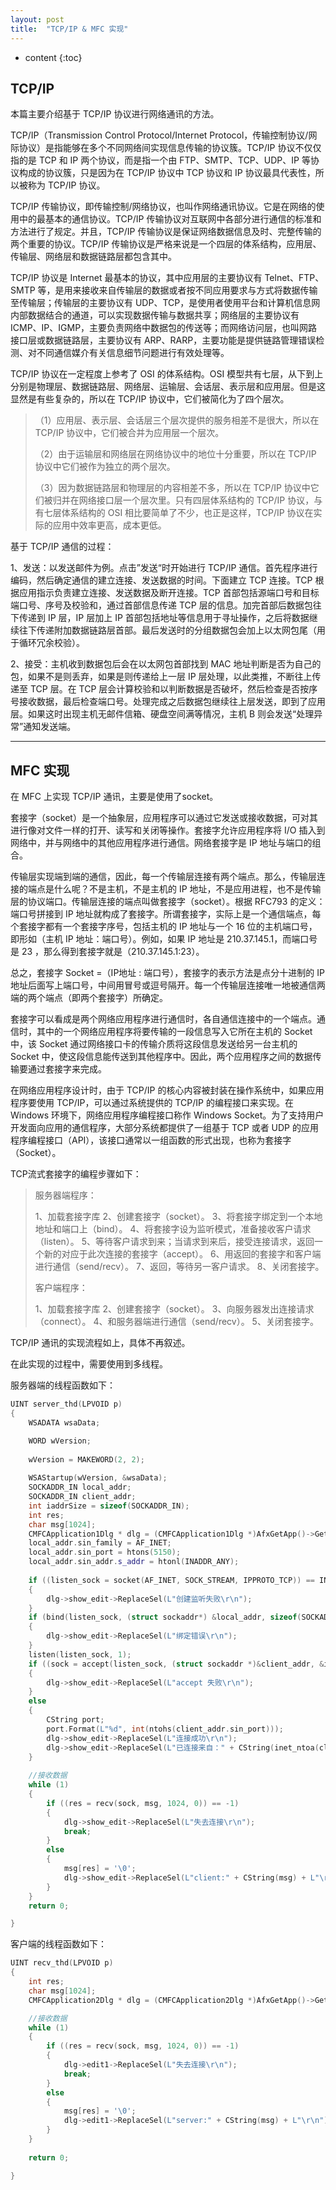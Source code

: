 ```yaml
---
layout: post
title:  "TCP/IP & MFC 实现"
---
```


* content
{:toc}

## TCP/IP

本篇主要介绍基于 TCP/IP 协议进行网络通讯的方法。

TCP/IP（Transmission Control Protocol/Internet Protocol，传输控制协议/网际协议）是指能够在多个不同网络间实现信息传输的协议簇。TCP/IP 协议不仅仅指的是 TCP 和 IP 两个协议，而是指一个由 FTP、SMTP、TCP、UDP、IP 等协议构成的协议簇，只是因为在 TCP/IP 协议中 TCP 协议和 IP 协议最具代表性，所以被称为 TCP/IP 协议。

TCP/IP 传输协议，即传输控制/网络协议，也叫作网络通讯协议。它是在网络的使用中的最基本的通信协议。TCP/IP 传输协议对互联网中各部分进行通信的标准和方法进行了规定。并且，TCP/IP 传输协议是保证网络数据信息及时、完整传输的两个重要的协议。TCP/IP 传输协议是严格来说是一个四层的体系结构，应用层、传输层、网络层和数据链路层都包含其中。

TCP/IP 协议是 Internet 最基本的协议，其中应用层的主要协议有 Telnet、FTP、SMTP 等，是用来接收来自传输层的数据或者按不同应用要求与方式将数据传输至传输层；传输层的主要协议有 UDP、TCP，是使用者使用平台和计算机信息网内部数据结合的通道，可以实现数据传输与数据共享；网络层的主要协议有 ICMP、IP、IGMP，主要负责网络中数据包的传送等；而网络访问层，也叫网路接口层或数据链路层，主要协议有 ARP、RARP，主要功能是提供链路管理错误检测、对不同通信媒介有关信息细节问题进行有效处理等。

TCP/IP 协议在一定程度上参考了 OSI 的体系结构。OSI 模型共有七层，从下到上分别是物理层、数据链路层、网络层、运输层、会话层、表示层和应用层。但是这显然是有些复杂的，所以在 TCP/IP 协议中，它们被简化为了四个层次。

> （1）应用层、表示层、会话层三个层次提供的服务相差不是很大，所以在 TCP/IP 协议中，它们被合并为应用层一个层次。
>
> （2）由于运输层和网络层在网络协议中的地位十分重要，所以在 TCP/IP 协议中它们被作为独立的两个层次。
>
> （3）因为数据链路层和物理层的内容相差不多，所以在 TCP/IP 协议中它们被归并在网络接口层一个层次里。只有四层体系结构的 TCP/IP 协议，与有七层体系结构的 OSI 相比要简单了不少，也正是这样，TCP/IP 协议在实际的应用中效率更高，成本更低。



基于 TCP/IP 通信的过程：

1、发送：以发送邮件为例。点击”发送“时开始进行 TCP/IP 通信。首先程序进行编码，然后确定通信的建立连接、发送数据的时间。下面建立 TCP 连接。TCP 根据应用指示负责建立连接、发送数据及断开连接。TCP 首部包括源端口号和目标端口号、序号及校验和，通过首部信息传递 TCP 层的信息。加完首部后数据包往下传递到 IP 层，IP 层加上 IP 首部包括地址等信息用于寻址操作，之后将数据继续往下传递附加数据链路层首部。最后发送时的分组数据包会加上以太网包尾（用于循环冗余校验）。

2、接受：主机收到数据包后会在以太网包首部找到 MAC 地址判断是否为自己的包，如果不是则丢弃，如果是则传递给上一层 IP 层处理，以此类推，不断往上传递至 TCP 层。在 TCP 层会计算校验和以判断数据是否破坏，然后检查是否按序号接收数据，最后检查端口号。处理完成之后数据包继续往上层发送，即到了应用层。如果这时出现主机无邮件信箱、硬盘空间满等情况，主机 B 则会发送“处理异常”通知发送端。

---

## MFC 实现

在 MFC 上实现 TCP/IP 通讯，主要是使用了socket。

套接字（socket）是一个抽象层，应用程序可以通过它发送或接收数据，可对其进行像对文件一样的打开、读写和关闭等操作。套接字允许应用程序将 I/O 插入到网络中，并与网络中的其他应用程序进行通信。网络套接字是 IP 地址与端口的组合。

传输层实现端到端的通信，因此，每一个传输层连接有两个端点。那么，传输层连接的端点是什么呢？不是主机，不是主机的 IP 地址，不是应用进程，也不是传输层的协议端口。传输层连接的端点叫做套接字（socket）。根据 RFC793 的定义：端口号拼接到 IP 地址就构成了套接字。所谓套接字，实际上是一个通信端点，每个套接字都有一个套接字序号，包括主机的 IP 地址与一个 16 位的主机端口号，即形如（主机 IP 地址：端口号）。例如，如果 IP 地址是 210.37.145.1，而端口号是 23 ，那么得到套接字就是（210.37.145.1:23）。

总之，套接字 Socket =（IP地址 : 端口号），套接字的表示方法是点分十进制的 IP 地址后面写上端口号，中间用冒号或逗号隔开。每一个传输层连接唯一地被通信两端的两个端点（即两个套接字）所确定。

套接字可以看成是两个网络应用程序进行通信时，各自通信连接中的一个端点。通信时，其中的一个网络应用程序将要传输的一段信息写入它所在主机的 Socket 中，该 Socket 通过网络接口卡的传输介质将这段信息发送给另一台主机的 Socket 中，使这段信息能传送到其他程序中。因此，两个应用程序之间的数据传输要通过套接字来完成。

在网络应用程序设计时，由于 TCP/IP 的核心内容被封装在操作系统中，如果应用程序要使用 TCP/IP，可以通过系统提供的 TCP/IP 的编程接口来实现。在 Windows 环境下，网络应用程序编程接口称作 Windows Socket。为了支持用户开发面向应用的通信程序，大部分系统都提供了一组基于 TCP 或者 UDP 的应用程序编程接口（API），该接口通常以一组函数的形式出现，也称为套接字（Socket）。

TCP流式套接字的编程步骤如下：

> 服务器端程序：
>
> 1、加载套接字库 
> 2、创建套接字（socket）。 
> 3、将套接字绑定到一个本地地址和端口上（bind）。 
> 4、将套接字设为监听模式，准备接收客户请求（listen）。 
> 5、等待客户请求到来；当请求到来后，接受连接请求，返回一个新的对应于此次连接的套接字（accept）。 
> 6、用返回的套接字和客户端进行通信（send/recv）。 
> 7、返回，等待另一客户请求。 
> 8、关闭套接字。
>
> 客户端程序：
>
> 1、加载套接字库 
> 2、创建套接字（socket）。 
> 3、向服务器发出连接请求（connect）。 
> 4、和服务器端进行通信（send/recv）。 
> 5、关闭套接字。

TCP/IP 通讯的实现流程如上，具体不再叙述。

在此实现的过程中，需要使用到多线程。

服务器端的线程函数如下：

```c++
UINT server_thd(LPVOID p)
{
	WSADATA wsaData;

	WORD wVersion;
	
	wVersion = MAKEWORD(2, 2);
	
	WSAStartup(wVersion, &wsaData);
	SOCKADDR_IN local_addr;
	SOCKADDR_IN client_addr;
	int iaddrSize = sizeof(SOCKADDR_IN);
	int res;
	char msg[1024];
	CMFCApplication1Dlg * dlg = (CMFCApplication1Dlg *)AfxGetApp()->GetMainWnd();
	local_addr.sin_family = AF_INET;
	local_addr.sin_port = htons(5150);
	local_addr.sin_addr.s_addr = htonl(INADDR_ANY);
	
	if ((listen_sock = socket(AF_INET, SOCK_STREAM, IPPROTO_TCP)) == INVALID_SOCKET)
	{
		dlg->show_edit->ReplaceSel(L"创建监听失败\r\n");
	}
	if (bind(listen_sock, (struct sockaddr*) &local_addr, sizeof(SOCKADDR_IN)))
	{
		dlg->show_edit->ReplaceSel(L"绑定错误\r\n");
	}
	listen(listen_sock, 1);
	if ((sock = accept(listen_sock, (struct sockaddr *)&client_addr, &iaddrSize)) == INVALID_SOCKET)
	{
		dlg->show_edit->ReplaceSel(L"accept 失败\r\n");
	}
	else
	{
		CString port;
		port.Format(L"%d", int(ntohs(client_addr.sin_port)));
		dlg->show_edit->ReplaceSel(L"连接成功\r\n"); 
		dlg->show_edit->ReplaceSel(L"已连接来自：" + CString(inet_ntoa(client_addr.sin_addr)) + "  端口：" + port + L"\r\n");
	}
	
	//接收数据
	while (1)
	{
		if ((res = recv(sock, msg, 1024, 0)) == -1)
		{
			dlg->show_edit->ReplaceSel(L"失去连接\r\n");
			break;
		}
		else
		{
			msg[res] = '\0';
			dlg->show_edit->ReplaceSel(L"client:" + CString(msg) + L"\r\n");
		}
	}
	return 0;

}


```

客户端的线程函数如下：

```c++
UINT recv_thd(LPVOID p)  
{
	int res;
	char msg[1024];
	CMFCApplication2Dlg * dlg = (CMFCApplication2Dlg *)AfxGetApp()->GetMainWnd();

	//接收数据
	while (1)
	{
		if ((res = recv(sock, msg, 1024, 0)) == -1)
		{
			dlg->edit1->ReplaceSel(L"失去连接\r\n");
			break;
		}
		else
		{
			msg[res] = '\0';
			dlg->edit1->ReplaceSel(L"server:" + CString(msg) + L"\r\n");
		}
	}
	
	return 0;

}
```











